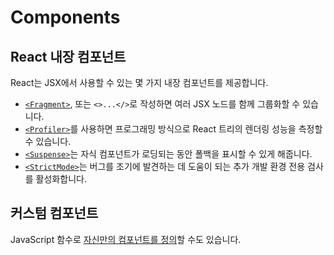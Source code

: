 # Components

## React 내장 컴포넌트

React는 JSX에서 사용할 수 있는 몇 가지 내장 컴포넌트를 제공합니다.

- [`<Fragment>`](https://beta.reactjs.org/reference/react/Fragment), 또는 `<>...</>`로 작성하면 여러 JSX 노드를 함께 그룹화할 수 있습니다.
- [`<Profiler>`](https://beta.reactjs.org/reference/react/Profiler)를 사용하면 프로그래밍 방식으로 React 트리의 렌더링 성능을 측정할 수 있습니다.
- [`<Suspense>`](https://beta.reactjs.org/reference/react/Suspense)는 자식 컴포넌트가 로딩되는 동안 폴백을 표시할 수 있게 해줍니다.
- [`<StrictMode>`](https://beta.reactjs.org/reference/react/StrictMode)는 버그를 조기에 발견하는 데 도움이 되는 추가 개발 환경 전용 검사를 활성화합니다.

## 커스텀 컴포넌트

JavaScript 함수로 [자신만의 컴포넌트를 정의](https://www.notion.so/1-1-Your-First-Component-f189e33f924f4d0a90cbac757e66342e)할 수도 있습니다.
